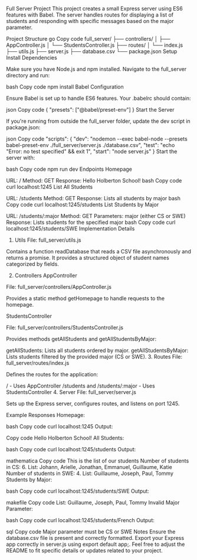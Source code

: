Full Server Project
This project creates a small Express server using ES6 features with Babel. The server handles routes for displaying a list of students and responding with specific messages based on the major parameter.

Project Structure
go
Copy code
full_server/
├── controllers/
│   ├── AppController.js
│   └── StudentsController.js
├── routes/
│   └── index.js
├── utils.js
├── server.js
├── database.csv
└── package.json
Setup
Install Dependencies

Make sure you have Node.js and npm installed. Navigate to the full_server directory and run:

bash
Copy code
npm install
Babel Configuration

Ensure Babel is set up to handle ES6 features. Your .babelrc should contain:

json
Copy code
{
  "presets": ["@babel/preset-env"]
}
Start the Server

If you're running from outside the full_server folder, update the dev script in package.json:

json
Copy code
"scripts": {
  "dev": "nodemon --exec babel-node --presets babel-preset-env ./full_server/server.js ./database.csv",
  "test": "echo \"Error: no test specified\" && exit 1",
  "start": "node server.js"
}
Start the server with:

bash
Copy code
npm run dev
Endpoints
Homepage

URL: /
Method: GET
Response: Hello Holberton School!
bash
Copy code
curl localhost:1245
List All Students

URL: /students
Method: GET
Response: Lists all students by major
bash
Copy code
curl localhost:1245/students
List Students by Major

URL: /students/:major
Method: GET
Parameters: major (either CS or SWE)
Response: Lists students for the specified major
bash
Copy code
curl localhost:1245/students/SWE
Implementation Details
1. Utils
File: full_server/utils.js

Contains a function readDatabase that reads a CSV file asynchronously and returns a promise. It provides a structured object of student names categorized by fields.

2. Controllers
AppController

File: full_server/controllers/AppController.js

Provides a static method getHomepage to handle requests to the homepage.

StudentsController

File: full_server/controllers/StudentsController.js

Provides methods getAllStudents and getAllStudentsByMajor:

getAllStudents: Lists all students ordered by major.
getAllStudentsByMajor: Lists students filtered by the provided major (CS or SWE).
3. Routes
File: full_server/routes/index.js

Defines the routes for the application:

/ - Uses AppController
/students and /students/:major - Uses StudentsController
4. Server
File: full_server/server.js

Sets up the Express server, configures routes, and listens on port 1245.

Example Responses
Homepage:

bash
Copy code
curl localhost:1245
Output:

Copy code
Hello Holberton School!
All Students:

bash
Copy code
curl localhost:1245/students
Output:

mathematica
Copy code
This is the list of our students
Number of students in CS: 6. List: Johann, Arielle, Jonathan, Emmanuel, Guillaume, Katie
Number of students in SWE: 4. List: Guillaume, Joseph, Paul, Tommy
Students by Major:

bash
Copy code
curl localhost:1245/students/SWE
Output:

makefile
Copy code
List: Guillaume, Joseph, Paul, Tommy
Invalid Major Parameter:

bash
Copy code
curl localhost:1245/students/French
Output:

sql
Copy code
Major parameter must be CS or SWE
Notes
Ensure the database.csv file is present and correctly formatted.
Export your Express app correctly in server.js using export default app;.
Feel free to adjust the README to fit specific details or updates related to your project.
